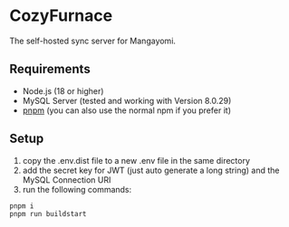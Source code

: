 # CozyFurnace

The self-hosted sync server for Mangayomi.

## Requirements

- Node.js (18 or higher)
- MySQL Server (tested and working with Version 8.0.29)
- [pnpm](https://pnpm.io/) (you can also use the normal npm if you prefer it)

## Setup

1. copy the .env.dist file to a new .env file in the same directory
2. add the secret key for JWT (just auto generate a long string) and the MySQL Connection URI
3. run the following commands:

```
pnpm i
pnpm run buildstart
```

